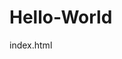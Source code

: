 # Hello-World
index.html
<title> Around the World <title>
  */ Changed Title */
  
  <body>
    <h1> Species <h1>
      <p> What Species there are <P> 
        
      <h2> Forest <h2>
        <p> What forest there are <p>
    

